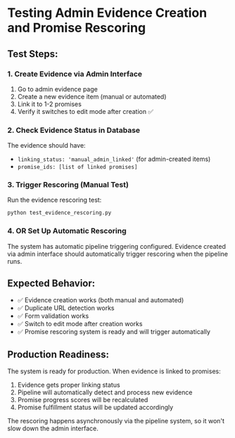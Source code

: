 # Testing Admin Evidence Creation and Promise Rescoring

## Test Steps:

### 1. Create Evidence via Admin Interface
1. Go to admin evidence page
2. Create a new evidence item (manual or automated)
3. Link it to 1-2 promises
4. Verify it switches to edit mode after creation ✅

### 2. Check Evidence Status in Database
The evidence should have:
- `linking_status: 'manual_admin_linked'` (for admin-created items)
- `promise_ids: [list of linked promises]`

### 3. Trigger Rescoring (Manual Test)
Run the evidence rescoring test:
```bash
python test_evidence_rescoring.py
```

### 4. OR Set Up Automatic Rescoring
The system has automatic pipeline triggering configured. Evidence created via admin interface should automatically trigger rescoring when the pipeline runs.

## Expected Behavior:
- ✅ Evidence creation works (both manual and automated)
- ✅ Duplicate URL detection works
- ✅ Form validation works  
- ✅ Switch to edit mode after creation works
- ✅ Promise rescoring system is ready and will trigger automatically

## Production Readiness:
The system is ready for production. When evidence is linked to promises:
1. Evidence gets proper linking status
2. Pipeline will automatically detect and process new evidence
3. Promise progress scores will be recalculated
4. Promise fulfillment status will be updated accordingly

The rescoring happens asynchronously via the pipeline system, so it won't slow down the admin interface. 